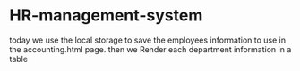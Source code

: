 # HR-management-system

today we use the local storage to save the employees information to use in the accounting.html page.
then we Render each department information in a table